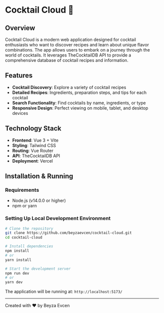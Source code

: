 # Cocktail Cloud 🍹

## Overview
Cocktail Cloud is a modern web application designed for cocktail enthusiasts who want to discover recipes and learn about unique flavor combinations. The app allows users to embark on a journey through the world of cocktails. It leverages TheCocktailDB API to provide a comprehensive database of cocktail recipes and information.

## Features
- **Cocktail Discovery**: Explore a variety of cocktail recipes
- **Detailed Recipes**: Ingredients, preparation steps, and tips for each cocktail
- **Search Functionality**: Find cocktails by name, ingredients, or type
- **Responsive Design**: Perfect viewing on mobile, tablet, and desktop devices

## Technology Stack
- **Frontend**: Vue 3 + Vite
- **Styling**: Tailwind CSS
- **Routing**: Vue Router
- **API**: TheCocktailDB API
- **Deployment**: Vercel

## Installation & Running

### Requirements
- Node.js (v14.0.0 or higher)
- npm or yarn

### Setting Up Local Development Environment
```bash
# Clone the repository
git clone https://github.com/beyzaevcen/cocktail-cloud.git
cd cocktail-cloud

# Install dependencies
npm install
# or
yarn install

# Start the development server
npm run dev
# or
yarn dev
```

The application will be running at: `http://localhost:5173/`

---

Created with ❤️ by Beyza Evcen